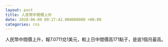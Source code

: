 ```yaml
---
layout: post
title: 人民幣中間價上升
date: 2020-06-09 09:17:42.000000000 +08:00
categories: rss
---
```


人民幣中間價上升，報7.0711兌1美元，較上日中間價高171點子，是逾1個月最高。
